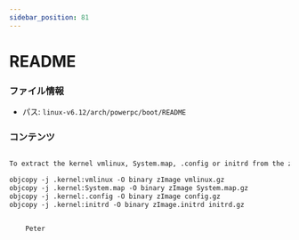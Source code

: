 ```yaml
---
sidebar_position: 81
---
```

# README

### ファイル情報

- パス: `linux-v6.12/arch/powerpc/boot/README`

### コンテンツ

```txt

To extract the kernel vmlinux, System.map, .config or initrd from the zImage binary:

objcopy -j .kernel:vmlinux -O binary zImage vmlinux.gz
objcopy -j .kernel:System.map -O binary zImage System.map.gz
objcopy -j .kernel:.config -O binary zImage config.gz
objcopy -j .kernel:initrd -O binary zImage.initrd initrd.gz


	Peter


```
